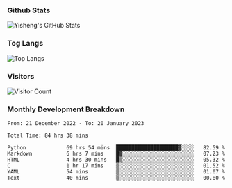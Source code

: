 ### Github Stats
![Yisheng's GitHub Stats](https://github-readme-stats-9qabuvhk1-gongyisheng.vercel.app/api?username=gongyisheng&count_private=true&show_icons=true)
### Tog Langs
![Top Langs](https://github-readme-stats-9qabuvhk1-gongyisheng.vercel.app/api/top-langs/?username=gongyisheng&layout=compact)
### Visitors
![Visitor Count](https://profile-counter.glitch.me/gongyisheng/count.svg)
### Monthly Development Breakdown
<!--START_SECTION:waka-->

```text
From: 21 December 2022 - To: 20 January 2023

Total Time: 84 hrs 38 mins

Python             69 hrs 54 mins  ████████████████████▓░░░░   82.59 %
Markdown           6 hrs 7 mins    █▓░░░░░░░░░░░░░░░░░░░░░░░   07.23 %
HTML               4 hrs 30 mins   █▒░░░░░░░░░░░░░░░░░░░░░░░   05.32 %
C                  1 hr 17 mins    ▒░░░░░░░░░░░░░░░░░░░░░░░░   01.52 %
YAML               54 mins         ▒░░░░░░░░░░░░░░░░░░░░░░░░   01.07 %
Text               40 mins         ▒░░░░░░░░░░░░░░░░░░░░░░░░   00.80 %
```

<!--END_SECTION:waka-->
